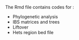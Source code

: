 The Rmd file contains codes for :
- Phylogenetic analysis
- IBS matrices and trees
- Liftover
- Hets region bed file
